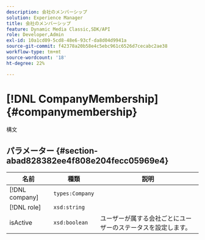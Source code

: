 ```yaml
---
description: 会社のメンバーシップ
solution: Experience Manager
title: 会社のメンバーシップ
feature: Dynamic Media Classic,SDK/API
role: Developer,Admin
exl-id: 10a1cd09-5cd8-48e6-93cf-da8d04d9941a
source-git-commit: f42378a20b58e4c5ebc961c6526d7cecabc2ae38
workflow-type: tm+mt
source-wordcount: '18'
ht-degree: 22%

---
```


# [!DNL CompanyMembership]{#companymembership}

構文

## パラメーター {#section-abad828382ee4f808e204fecc05969e4}

| 名前 | 種類 | 説明 |
|---|---|---|
| [!DNL company] | `types:Company` | |
| [!DNL role] | `xsd:string` | |
| isActive | `xsd:boolean` | ユーザーが属する会社ごとにユーザーのステータスを設定します。 |
